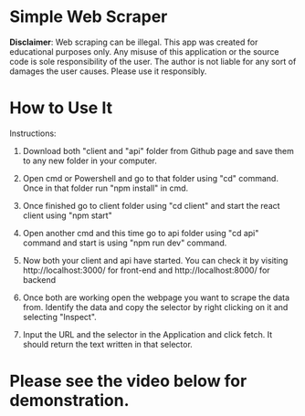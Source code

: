 # Simple Web Scraper

 <b>Disclaimer</b>: Web scraping can be illegal. This app was created for educational purposes only. Any misuse of this application or the source code is sole responsibility of the user. The author is not liable for any sort of damages the user causes. Please use it responsibly.
 
 # How to Use It
 
 Instructions:

1. Download both "client and "api" folder from Github page and save them to any new folder in your computer. 

2. Open cmd or Powershell and go to that folder using "cd" command. Once in that folder run "npm install" in cmd.

3. Once finished go to client folder using "cd client" and start the react client using "npm start"

4. Open another cmd and this time go to api folder using "cd api" command and start is using "npm run dev" command.

5. Now both your client and api have started. You can check it by visiting http://localhost:3000/ for front-end and http://localhost:8000/ for backend

6. Once both are working open the webpage you want to scrape the data from. Identify the data and copy the selector by right clicking on it and selecting "Inspect". 

7. Input the URL and the selector in the Application and click fetch. It should return the text written in that selector.

# Please see the video below for demonstration.

